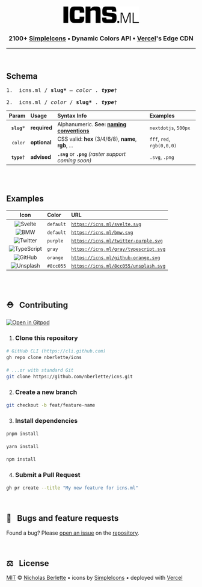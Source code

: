 <div align="center">
  <!-- <h1><img src="https://icns.ml/simpleicons.svg" alt="" width="24"> <code>icns.ml</code></h1> -->

  <h1><a href="https://icns.ml" target="_blank" rel="noopener noreferrer"><img src="./.github/assets/logo.svg" alt="icns.ml" height="45" /></a></h1>

  ### **2100+ [SimpleIcons]** • **Dynamic Colors API** • **[Vercel]'s Edge CDN**

</div>

---  

<br>

## Schema

<pre>
1.  icns.ml / <strong>slug*</strong> <em>— color</em> . <em><strong>type</strong></em>†

2.  icns.ml / <em>color</em> / <strong>slug*</strong> . <em><strong>type</strong></em>†
</pre>

|  **Param**         | **Usage**    | **Syntax Info**                                             | **Examples**               |
| -----------------: | :----------- | :---------------------------------------------------------- | :------------------------- |
| <kbd>**`slug`***</kbd> | **required** | Alphanumeric. **See: [naming conventions]**                 | `nextdotjs`, `500px`       |
| <kbd>`color`</kbd> | **optional** | CSS valid: **hex** (3/4/6/8), **name**, **rgb**, ...        | `fff`, `red`, `rgb(0,0,0)` |
| <kbd>**`type`**†</kbd> | **advised**  | **`.svg`** or **`.png`** *(raster support coming soon)*     | `.svg`, `.png`             |

<br><br>

## Examples

| **Icon** | **Color** | **URL** |
| :------: | :-------- | :------ |
| ![Svelte] | <kbd><code>default</code></kbd> | <code>https://icns.ml/svelte.svg</code> |
| ![BMW] | <kbd><code>default</code></kbd> | <code>https://icns.ml/bmw.svg</code> |
| ![Twitter] | <kbd><code>purple</code></kbd> | <code>https://icns.ml/twitter-purple.svg</code> |
| ![TypeScript] | <kbd><code>gray</code></kbd> | <code>https://icns.ml/gray/typescript.svg</code> |
| ![GitHub] | <kbd><code>orange</code></kbd> | <code>https://icns.ml/github-orange.svg</code> |
| ![Unsplash] | <kbd><code>#8cc055</code></kbd> | <code>https://icns.ml/8cc055/unsplash.svg</code> |

<br><br>

## ⛑️   Contributing

[![Open in Gitpod]](https://gitpod.io/#https://github.com/nberlette/icns)

1. ### Clone this repository

```bash
# GitHub CLI (https://cli.github.com)
gh repo clone nberlette/icns

# ...or with standard Git
git clone https://github.com/nberlette/icns.git
```

2. ### Create a new branch

```bash
git checkout -b feat/feature-name
```

3. ### Install dependencies

```bash
pnpm install

yarn install

npm install
```

4. ### Submit a Pull Request

```bash
gh pr create --title "My new feature for icns.ml" 
```  

<br>

## 🐛   Bugs and feature requests

Found a bug? Please [open an issue][issues] on the [repository].

<br>

## ⚖️   License

[MIT] © [Nicholas Berlette] • icons by [SimpleIcons] • deployed with [Vercel]


[repository]: https://github.com/nberlette/icns
[issues]: https://github.com/nberlette/icns/issues
[readme]: https://github.com/nberlette/icns#readme
[icns.ml]: https://icns.ml
[icns.cf]: https://icns.cf
[Nicholas Berlette]: https://github.com/nberlette
[MIT]: https://icns.mit-license.org
[SimpleRepo]: https://github.com/simple-icons/simple-icons
[SimpleIcons]: https://simpleicons.org
[Vercel]: https://vercel.com
[naming conventions]: https://github.com/simple-icons/simple-icons#readme
[Svelte]: https://icns.ml/svelte.svg
[BMW]: https://icns.ml/bmw.svg
[Twitter]: https://icns.ml/purple/twitter.svg
[TypeScript]: https://icns.ml/gray/typescript.svg
[GitHub]: https://icns.ml/github-orange.svg
[Unsplash]: https://icns.ml/8cc055/unsplash.svg                                                                                                                                                                                                                                                                                                                                                                                                                                                                                                                                                                                                                                                                                                                                                                                                                                                                                                                                                                                                                                                                                                                                                                                                                                                                                                                                                                                                                                                                                                                                                                                                                                                                                                                                                                                                                                                                                                                                                                                                                                                                                                                                                                                                                                                                                                                                                                                                                                                                                                                                                                                                                                                                                                                                                                                                                                                                                                                                                                                                                                                                                                                                                                                                                                                                                                                                                                                                                                                                                                                                                                                                                                                                                                                                                                                                                                                                                                                                                                                                                                                                                                                                                                                                                                                                                                                                                                                                                                                                                                                                                                                                                                                                                                                                                                                                                                                                                                                                                                                                                                                                                                                                                                                                                                                                                                                                                                                                                                                                                                                                                                                                                                                                                                                                                                                                                                                                                                                                                                                                                                                                                                                                                                                                                                                                                                                                                                                                                                                                                                                                                                                                                                                                                                                                                                                                                                                                                                                                                                                                                                                                                                                                                                                                                             
[SimpleIconsSvg]: https://icns.ml/simpleicons.svg
[Open in Gitpod]: https://gitpod.io/button/open-in-gitpod.svg
[gitpod-url]: https://gitpod.io/#https://github.com/nberlette/icns
